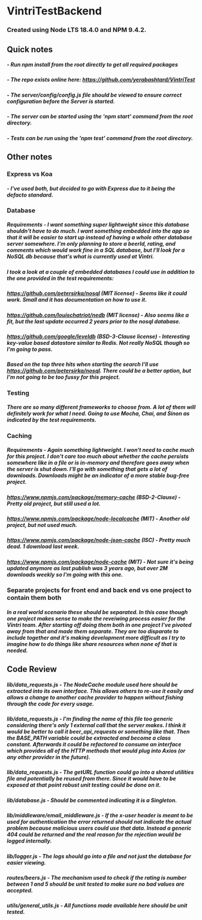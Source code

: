 # VintriTestBackend

### Created using Node LTS 18.4.0 and NPM 9.4.2.

## Quick notes
##### - Run npm install from the root directly to get all required packages
##### - The repo exists online here: https://github.com/yerabashtard/VintriTest
##### - The server/config/config.js file should be viewed to ensure correct configuration before the Server is started.
##### - The server can be started using the 'npm start' command from the root directory.
##### - Tests can be run using the 'npm test' command from the root directory.

## Other notes
### Express vs Koa 
##### - I've used both, but decided to go with Express due to it being the defacto standard.

### Database
##### Requirements - I want something super lightweight since this database shouldn't have to do much. I want something embedded into the app so that it will be easier to start up instead of having a whole other database server somewhere. I'm only planning to store a beerId, rating, and comments which would work fine in a SQL database, but I'll look for a NoSQL db because that's what is currently used at Vintri.

##### I took a look at a couple of embedded databases I could use in addition to the one provided in the test requirements:
##### 	https://github.com/petersirka/nosql (MIT license) - Seems like it could work. Small and it has documentation on how to use it.
#####	https://github.com/louischatriot/nedb (MIT license) - Also seems like a fit, but the last update occurred 2 years prior to the nosql database.
#####	https://github.com/google/leveldb (BSD-3-Clause license) - Interesting key-value based datastore similar to Redis. Not really NoSQL though so I'm going to pass.

##### Based on the top three hits when starting the search I'll use https://github.com/petersirka/nosql. There could be a better option, but I'm not going to be too fussy for this project.

### Testing
##### There are so many different frameworks to choose from. A lot of them will definitely work for what I need. Going to use Mocha, Chai, and Sinon as indicated by the test requirements.

### Caching
##### Requirements - Again something lightweight. I won't need to cache much for this project. I don't care too much about whether the cache persists somewhere like in a file or is in-memory and therefore goes away when the server is shut down. I'll go with something that gets a lot of downloads. Downloads might be an indicator of a more stable bug-free project.

#####	https://www.npmjs.com/package/memory-cache (BSD-2-Clause) - Pretty old project, but still used a lot.
#####	https://www.npmjs.com/package/node-localcache (MIT) - Another old project, but not used much.
#####	https://www.npmjs.com/package/node-json-cache (ISC) - Pretty much dead. 1 download last week.
#####	https://www.npmjs.com/package/node-cache (MIT) - Not sure it's being updated anymore as last publish was 3 years ago, but over 2M downloads weekly so I'm going with this one.

### Separate projects for front end and back end vs one project to contain them both
##### In a real world scenario these should be separated. In this case though one project makes sense to make the reveiwing process easier for the Vintri team. After starting off doing them both in one project I've pivoted away from that and made them separate. They are too disparate to include together and it's making development more difficult as I try to imagine how to do things like share resources when none of that is needed.

## Code Review

##### lib/data_requests.js - The NodeCache module used here should be extracted into its own interface. This allows others to re-use it easily and allows a change to another cache provider to happen without fishing through the code for every usage.

##### lib/data_requests.js - I'm finding the name of this file too generic considering there's only 1 external call that the server makes. I think it would be better to call it beer_api_requests or something like that. Then the BASE_PATH variable could be extracted and become a class constant. Afterwards it could be refactored to consume an interface which provides all of the HTTP methods that would plug into Axios (or any other provider in the future).

##### lib/data_requests.js - The getURL function could go into a shared utilities file and potentially be reused from there. Since it would have to be exposed at that point robust unit testing could be done on it.

##### lib/database.js - Should be commented indicating it is a Singleton.

##### lib/middleware/email_middleware.js - If the x-user header is meant to be used for authentication the error returned should not indicate the actual problem because malicious users could use that data. Instead a generic 404 could be returned and the real reason for the rejection would be logged internally.

##### lib/logger.js - The logs should go into a file and not just the database for easier viewing.

##### routes/beers.js - The mechanism used to check if the rating is number between 1 and 5 should be unit tested to make sure no bad values are accepted.

##### utils/general_utils.js - All functions made available here should be unit tested.
